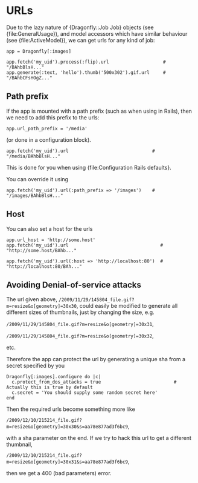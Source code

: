 URLs
====

Due to the lazy nature of {Dragonfly::Job Job} objects (see {file:GeneralUsage}), and model accessors which have
similar behaviour (see {file:ActiveModel}), we can get urls for any kind of job:

    app = Dragonfly[:images]

    app.fetch('my_uid').process(:flip).url                    # "/BAhbBlsH..."
    app.generate(:text, 'hello').thumb('500x302').gif.url     # "/BAhbCFsHOgZ..."

Path prefix
-----------
If the app is mounted with a path prefix (such as when using in Rails), then we need to add this prefix
to the urls:

    app.url_path_prefix = '/media'

(or done in a configuration block).

    app.fetch('my_uid').url                               # "/media/BAhbBlsH..."

This is done for you when using {file:Configuration Rails defaults}.

You can override it using

    app.fetch('my_uid').url(:path_prefix => '/images')    # "/images/BAhbBlsH..."

Host
----
You can also set a host for the urls

    app.url_host = 'http://some.host'
    app.fetch('my_uid').url                                  # "http://some.host/BAhb..."

    app.fetch('my_uid').url(:host => 'http://localhost:80')  # "http://localhost:80/BAh..."

Avoiding Denial-of-service attacks
----------------------------------
The url given above, `/2009/11/29/145804_file.gif?m=resize&o[geometry]=30x30`, could easily be modified to
generate all different sizes of thumbnails, just by changing the size, e.g.

`/2009/11/29/145804_file.gif?m=resize&o[geometry]=30x31`,

`/2009/11/29/145804_file.gif?m=resize&o[geometry]=30x32`,

etc.

Therefore the app can protect the url by generating a unique sha from a secret specified by you

    Dragonfly[:images].configure do |c|
      c.protect_from_dos_attacks = true                           # Actually this is true by default
      c.secret = 'You should supply some random secret here'
    end

Then the required urls become something more like

`/2009/12/10/215214_file.gif?m=resize&o[geometry]=30x30&s=aa78e877ad3f6bc9`,

with a sha parameter on the end.
If we try to hack this url to get a different thumbnail,

`/2009/12/10/215214_file.gif?m=resize&o[geometry]=30x31&s=aa78e877ad3f6bc9`,

then we get a 400 (bad parameters) error.
